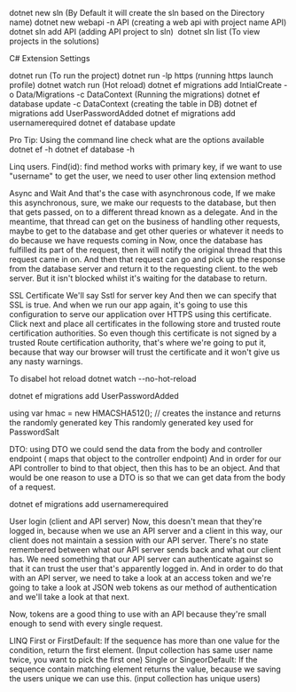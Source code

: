 dotnet new sln (By Default it will create the sln based on the Directory name)
dotnet new webapi -n API (creating a web api with project name API)
dotnet sln add API (adding API project to sln)
 dotnet sln list (To view projects in the solutions)

C# Extension Settings







dotnet run (To run the project)
dotnet run -lp https   (running https launch profile)
dotnet watch run (Hot reload)
dotnet ef migrations add IntialCreate -o Data/Migrations -c DataContext (Running the migrations)
dotnet ef database update -c DataContext (creating the table in DB)
dotnet ef migrations add UserPasswordAdded 
dotnet ef migrations add  usernamerequired
dotnet ef database update  


Pro Tip: Using the command line check what are the options available
dotnet ef -h
dotnet ef database -h

Linq
users. Find(id): find method works with primary key, if we want to use "username" to get the user, we need to user other linq extension method

Async and Wait
And that's the case with asynchronous code, If we make this asynchronous, sure, we make our requests to the database, but then that gets passed, on to a different thread known as a delegate.
And in the meantime, that thread can get on the business of handling other requests, maybe to get
to the database and get other queries or whatever it needs to do because we have requests coming in
Now, once the database has fulfilled its part of the request, then it will notify the original thread
that this request came in on. And then that request can go and pick up the response from the database server and return it to the requesting client. to the web server. But it isn't blocked whilst it's waiting for the database to return.

SSL Certificate
We'll say Sstl for server key  And then we can specify that SSL is true.
And when we run our app again, it's going to use this configuration to serve our application over HTTPS
using this certificate.
Click next and place all certificates in the following store and trusted route certification authorities.
So even though this certificate is not signed by a trusted Route certification authority, that's where
we're going to put it, because that way our browser will trust the certificate and it won't give us
any nasty warnings.

To disabel hot reload
dotnet watch --no-hot-reload

dotnet ef migrations add UserPasswordAdded

using var hmac = new HMACSHA512(); // creates the instance and returns the randomly generated key
This randomly generated key used for PasswordSalt

DTO: using DTO we could send the data from the body and controller endpoint ( maps that object to the controller endpoint)
And in order for our API controller to bind to that object, then this has to be an object.
And that would be one reason to use a DTO is so that we can get data from the body of a request.

dotnet ef migrations add  usernamerequired

User login (client and API server)
Now, this doesn't mean that they're logged in, because when we use an API server and a client in this
way, our client does not maintain a session with our API server.
There's no state remembered between what our API server sends back and what our client has.
We need something that our API server can authenticate against so that it can trust the user that's
apparently logged in.
And in order to do that with an API server, we need to take a look at an access token and we're going
to take a look at JSON web tokens as our method of authentication and we'll take a look at that next.

Now, tokens are a good thing to use with an API because they're small enough to send with every single
request.


LINQ
First or FirstDefault: If the sequence has more than one value for the condition, return the first element.
(Input collection has same user name twice, you want to pick the first one)
Single or SingeorDefault: If the sequence contain matching element returns the value, because we saving the users unique we can use this. (input collection has unique users)










